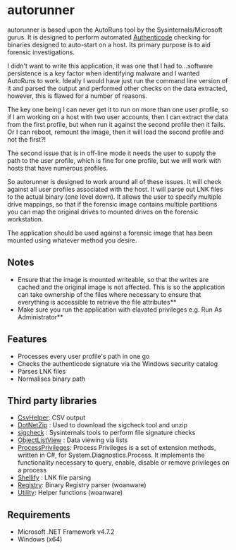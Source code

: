 autorunner
==========

autorunner is based upon the AutoRuns tool by the Sysinternals/Microsoft gurus. It is designed to perform automated [Authenticode](http://msdn.microsoft.com/en-gb/library/ms537359(v=vs.85).aspx) checking for binaries designed to auto-start on a host. Its primary purpose is to aid forensic investigations.

I didn't want to write this application, it was one that I had to...software persistence is a key factor when identifying malware and I wanted AutoRuns to work. Ideally I would have just run the command line version of it and parsed the output and performed other checks on the data extracted, however, this is flawed for a number of reasons. 

The key one being I can never get it to run on more than one user profile, so if I am working on a host with two user accounts, then I can extract the data from the first profile, but when run it against the second profile then it fails. Or I can reboot, remount the image, then it will load the second profile and not the first?!

The second issue that is in off-line mode it needs the user to supply the path to the user profile, which is fine for one profile, but we will work with hosts that have numerous profiles.



So autorunner is designed to work around all of these issues. It will check against all user profiles associated with the host. It will parse out LNK files to the actual binary (one level down). It allows the user to specify multiple drive mappings, so that if the forensic image contains multiple partitions you can map the original drives to mounted drives on the forensic workstation.

The application should be used against a forensic image that has been mounted using whatever method you desire. 

## Notes

- Ensure that the image is mounted writeable, so that the writes are cached and the original image is not affected. This is so the application can take ownership of the files where necessary to ensure that everything is accessible to retrieve the file attributes**
- Make sure you run the application with elavated privileges e.g. Run As Administrator**

## Features ##

- Processes every user profile's path in one go
- Checks the authenticode signature via the Windows security catalog
- Parses LNK files
- Normalises binary path

## Third party libraries ##

- [CsvHelper](https://github.com/JoshClose/CsvHelper): CSV output
- [DotNetZip](http://dotnetzip.codeplex.com/) : Used to download the sigcheck tool and unzip
- [sigcheck](http://technet.microsoft.com/en-gb/sysinternals/bb897441.aspx) : Sysinternals tools to perform file signature checks 
- [ObjectListView](http://objectlistview.sourceforge.net/cs/index.html) : Data viewing via lists 
- [ProcessPrivileges](http://processprivileges.codeplex.com/): Process Privileges is a set of extension methods, written in C#, for System.Diagnostics.Process. It implements the functionality necessary to query, enable, disable or remove privileges on a process
- [Shellify](http://sourceforge.net/projects/shellify/) : LNK file parsing
- [Registry](https://github.com/woanware/Registry): Binary Registry parser (woanware)
- [Utility](http://www.woanware.co.uk): Helper functions (woanware)

## Requirements ##

- Microsoft .NET Framework v4.7.2
- Windows (x64)